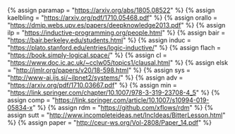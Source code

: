 {%		assign paramap = "https://arxiv.org/abs/1805.08522"		%}
{%		assign kaelbling = "https://arxiv.org/pdf/1710.05468.pdf"		%}
{%		assign orallo = "https://dmip.webs.upv.es/papers/deepknowledge2013.pdf"		%}
{%		assign ilp = "https://inductive-programming.org/people.html"		%}
{%		assign bair = "https://bair.berkeley.edu/students.html"		%}
{%		assign induc = "https://plato.stanford.edu/entries/logic-inductive/"		%}
{%		assign flach = "https://book.simply-logical.space/"		%}
{%		assign cl = "https://www.doc.ic.ac.uk/~cclw05/topics1/clausal.html"		%}
{%		assign elsk = "http://jmlr.org/papers/v20/18-598.html"		%}
{%		assign sys = "http://www-ai.ijs.si/~ilpnet2/systems/"		%}
{%		assign adv = "https://arxiv.org/pdf/1710.03667.pdf"		%}
{%		assign min = "https://link.springer.com/chapter/10.1007/978-3-319-23708-4_5"		%}
{%		assign comp = "https://link.springer.com/article/10.1007/s10994-019-05834-x"		%}
{%		assign rdm = "https://github.com/xflows/rdm"		%}
{%		assign sutt = "http://www.incompleteideas.net/IncIdeas/BitterLesson.html"		%}
{%		assign paper = "http://ceur-ws.org/Vol-2808/Paper_14.pdf"		%}

